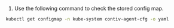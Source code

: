 1. Use the following command to check the stored config map.
```bash
kubectl get configmap -n kube-system contiv-agent-cfg -o yaml
```